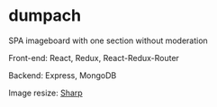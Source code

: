 # dumpach
SPA imageboard with one section without moderation

Front-end: React, Redux, React-Redux-Router

Backend: Express, MongoDB

Image resize: [Sharp](https://github.com/lovell/sharp)